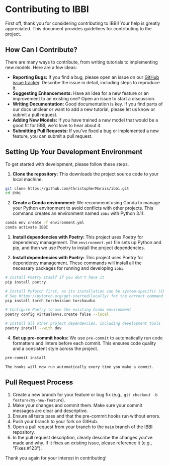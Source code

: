 # Contributing to IBBI

First off, thank you for considering contributing to IBBI! Your help is greatly appreciated. This document provides guidelines for contributing to the project.

## How Can I Contribute?

There are many ways to contribute, from writing tutorials to implementing new models. Here are a few ideas:

- **Reporting Bugs:** If you find a bug, please open an issue on our [GitHub issue tracker](https://github.com/ChristopherMarais/ibbi/issues). Describe the issue in detail, including steps to reproduce it.
- **Suggesting Enhancements:** Have an idea for a new feature or an improvement to an existing one? Open an issue to start a discussion.
- **Writing Documentation:** Good documentation is key. If you find parts of our docs unclear or want to add a new tutorial, please let us know or submit a pull request.
- **Adding New Models:** If you have trained a new model that would be a good fit for IBBI, we'd love to hear about it.
- **Submitting Pull Requests:** If you've fixed a bug or implemented a new feature, you can submit a pull request.

## Setting Up Your Development Environment

To get started with development, please follow these steps.

1.  **Clone the repository:**
    This downloads the project source code to your local machine.
```bash
git clone https://github.com/ChristopherMarais/ibbi.git
cd ibbi
```

2.  **Create a Conda environment:**
    We recommend using Conda to manage your Python environment to avoid conflicts with other projects. This command creates an environment named `ibbi` with Python 3.11.
```bash
conda env create -f environment.yml
conda activate IBBI
```

1.  **Install dependencies with Poetry:**
    This project uses Poetry for dependency management. The `environment.yml` file sets up Python and pip, and then we use Poetry to install the project dependencies.

2.  **Install dependencies with Poetry:**
    This project uses Poetry for dependency management. These commands will install all the necessary packages for running and developing `ibbi`.
```bash
# Install Poetry itself if you don't have it
pip install poetry

# Install PyTorch first, as its installation can be system-specific (CPU/GPU)
# See https://pytorch.org/get-started/locally/ for the correct command
pip install torch torchvision torchaudio

# Configure Poetry to use the existing Conda environment
poetry config virtualenvs.create false --local

# Install all other project dependencies, including development tools
poetry install --with dev
```

4.  **Set up pre-commit hooks:**
    We use `pre-commit` to automatically run code formatters and linters before each commit. This ensures code quality and a consistent style across the project.
```bash
pre-commit install
```
    The hooks will now run automatically every time you make a commit.

## Pull Request Process

1.  Create a new branch for your feature or bug fix (e.g., `git checkout -b feature/my-new-feature`).
2.  Make your changes and commit them. Make sure your commit messages are clear and descriptive.
3.  Ensure all tests pass and that the pre-commit hooks run without errors.
4.  Push your branch to your fork on GitHub.
5.  Open a pull request from your branch to the `main` branch of the IBBI repository.
6.  In the pull request description, clearly describe the changes you've made and why. If it fixes an existing issue, please reference it (e.g., "Fixes #123").

Thank you again for your interest in contributing!
